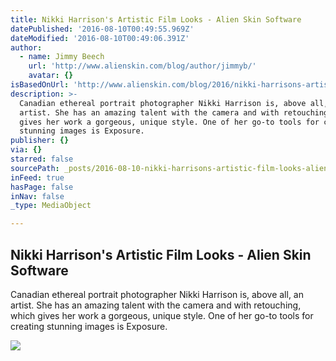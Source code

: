 ```yaml
---
title: Nikki Harrison's Artistic Film Looks - Alien Skin Software
datePublished: '2016-08-10T00:49:55.969Z'
dateModified: '2016-08-10T00:49:06.391Z'
author:
  - name: Jimmy Beech
    url: 'http://www.alienskin.com/blog/author/jimmyb/'
    avatar: {}
isBasedOnUrl: 'http://www.alienskin.com/blog/2016/nikki-harrisons-artistic-film-looks/'
description: >-
  Canadian ethereal portrait photographer Nikki Harrison is, above all, an
  artist. She has an amazing talent with the camera and with retouching, which
  gives her work a gorgeous, unique style. One of her go-to tools for creating
  stunning images is Exposure.
publisher: {}
via: {}
starred: false
sourcePath: _posts/2016-08-10-nikki-harrisons-artistic-film-looks-alien-skin-software.md
inFeed: true
hasPage: false
inNav: false
_type: MediaObject

---
```

<article style=""><h1>Nikki Harrison's Artistic Film Looks - Alien Skin Software</h1><p>Canadian ethereal portrait photographer Nikki Harrison is, above all, an artist. She has an amazing talent with the camera and with retouching, which gives her work a gorgeous, unique style. One of her go-to tools for creating stunning images is Exposure.</p><img src="http://www.alienskin.com/site/wp-content/uploads/2016/08/Nikki-Harrison-Film-looks-FB.jpg" /></article>
